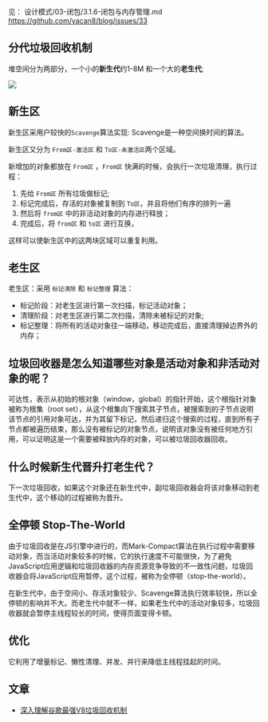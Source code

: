 见： 设计模式/03-闭包/3.1.6-闭包与内存管理.md
https://github.com/yacan8/blog/issues/33






## 分代垃圾回收机制


堆空间分为两部分，一个小的**新生代**约1-8M 和一个大的**老生代**;

<img src="https://p1-juejin.byteimg.com/tos-cn-i-k3u1fbpfcp/357189121dda46368c4200eeb481c957~tplv-k3u1fbpfcp-zoom-in-crop-mark:4536:0:0:0.awebp?"/>


## 新生区

新生区采用户较快的`Scavenge`算法实现: Scavenge是一种空间换时间的算法。

新生区又分为 `From区-激活区` 和 `To区-未激活区`两个区域。

新增加的对象都放在 `From区` ，`From区` 快满的时候，会执行一次垃圾清理，执行过程：
1. 先给  `From区` 所有垃圾做标记;
2. 标记完成后，存活的对象被复制到 `To区`，并且将他们有序的排列一遍
3. 然后将 `from区` 中的非活动对象的内存进行释放；
4. 完成后，将 `from区` 和 `to区` 进行互换，

这样可以使新生区中的这两块区域可以重复利用。




## 老生区

老生区：采用 `标记清除` 和 `标记整理` 算法：

- 标记阶段：对老生区进行第一次扫描，标记活动对象；
- 清理阶段：对老生区进行第二次扫描，清除未被标记的对象;
- 标记整理：将所有的活动对象往一端移动，移动完成后，直接清理掉边界外的内存；




## 垃圾回收器是怎么知道哪些对象是活动对象和非活动对象的呢？

可达性，表示从初始的根对象（window，global）的指针开始，这个根指针对象被称为根集（root set），从这个根集向下搜索其子节点，被搜索到的子节点说明该节点的引用对象可达，并为其留下标记，然后递归这个搜索的过程，直到所有子节点都被遍历结束，那么没有被标记的对象节点，说明该对象没有被任何地方引用，可以证明这是一个需要被释放内存的对象，可以被垃圾回收器回收。


## 什么时候新生代晋升打老生代？

下一次垃圾回收，如果这个对象还在新生代中，副垃圾回收器会将该对象移动到老生代中，这个移动的过程被称为晋升。


## 全停顿 Stop-The-World


由于垃圾回收是在JS引擎中进行的，而Mark-Compact算法在执行过程中需要移动对象，而当活动对象较多的时候，它的执行速度不可能很快，为了避免JavaScript应用逻辑和垃圾回收器的内存资源竞争导致的不一致性问题，垃圾回收器会将JavaScript应用暂停，这个过程，被称为全停顿（stop-the-world）。

在新生代中，由于空间小、存活对象较少、Scavenge算法执行效率较快，所以全停顿的影响并不大。而老生代中就不一样，如果老生代中的活动对象较多，垃圾回收器就会暂停主线程较长的时间，使得页面变得卡顿。

## 优化

它利用了增量标记、懒性清理、并发、并行来降低主线程挂起的时间。

## 文章

- [深入理解谷歌最强V8垃圾回收机制](https://cloud.tencent.com/developer/article/1710084)
